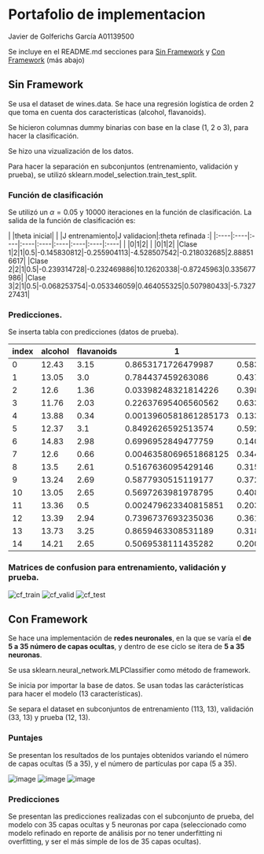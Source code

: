 # Portafolio de implementacion
Javier de Golferichs García A01139500

Se incluye en el README.md secciones para [Sin Framework](##-Sin-Framework) y  [Con Framework](##-Con-Framework) (más abajo)

## Sin Framework

Se usa el dataset de wines.data. Se hace una regresión logística de orden 2 que toma en cuenta dos características (alcohol, flavanoids).

Se hicieron columnas dummy binarias con base en la clase (1, 2 o 3), para hacer la clasificación.

Se hizo una vizualización de los datos.

Para hacer la separación en subconjuntos (entrenamiento, validación y prueba), se utilizó sklearn.model_selection.train_test_split.

### Función de clasificación
Se utilizó un $\alpha = 0.05$ y 10000 iteraciones en la función de clasificación.
La salida de la función de clasificación es:

| |theta inicial| | |J entrenamiento|J validacion|:theta refinada :|
|:----|:----|:----|:----|:----|:----|:----|:----|:----|
| |0|1|2| | |0|1|2|
|Clase 1|2|1|0.5|-0.145830812|-0.255904113|-4.528507542|-0.218032685|2.888516617|
|Clase 2|2|1|0.5|-0.239314728|-0.232469886|10.12620338|-0.87245963|0.335677986|
|Clase 3|2|1|0.5|-0.068253754|-0.053346059|0.464055325|0.507980433|-5.732727431|

### Predicciones.

Se inserta tabla con predicciones (datos de prueba).

|index|alcohol|flavanoids|1|2|3|Real|Prediccion|
|---|---|---|---|---|---|---|---|
|0|12\.43|3\.15|0\.8653171726479987|0\.5839271426938165|1\.2624743120118493e-05|2|1|
|1|13\.05|3\.0|0\.784437459263086|0\.4372425034925187|4\.087372194117752e-05|1|1|
|2|12\.6|1\.36|0\.03398248321814226|0\.39884836632327053|0\.2825392973610589|2|2|
|3|11\.76|2\.03|0\.22637695406560562|0\.6335564096093226|0\.005488855873863599|2|2|
|4|13\.88|0\.34|0\.0013960581861285173|0\.13361049527386706|0\.9961876749037951|3|3|
|5|12\.37|3\.1|0\.8492626592513574|0\.5925409421582374|1\.6310555709680198e-05|2|1|
|6|14\.83|2\.98|0\.6996952849477759|0\.14039024146459814|0\.00011321342280222218|1|1|
|7|12\.6|0\.66|0\.0046358069651868125|0\.34406288333815715|0\.9561025385351241|3|3|
|8|13\.5|2\.61|0\.5167636095429146|0\.3152080700182921|0\.00048029606566297913|1|1|
|9|13\.24|2\.69|0\.5877930515119177|0\.3723406698302508|0\.00026611375626761055|1|1|
|10|13\.05|2\.65|0\.5697263981978795|0\.40857772000191106|0\.00030389398181477885|2|1|
|11|13\.36|0\.5|0\.002479623340815851|0\.20391247451893504|0\.987682133994519|3|3|
|12|13\.39|2\.94|0\.7396737693235036|0\.3614358002094786|6\.852075593132947e-05|1|1|
|13|13\.73|3\.25|0\.8659463308531189|0\.31827427917417533|1\.3773676883749057e-05|1|1|
|14|14\.21|2\.65|0\.5069538111435282|0\.2007038165824665|0\.0005476806206184886|1|1|

### Matrices de confusion para entrenamiento, validación y prueba.

![cf_train](https://user-images.githubusercontent.com/71610960/190315590-d8b68395-291b-4cd7-ab81-10fe80ce6637.png)
![cf_valid](https://user-images.githubusercontent.com/71610960/190315600-264f88fa-bf15-4be2-b12f-21c3eebdc624.png)
![cf_test](https://user-images.githubusercontent.com/71610960/190315605-5d502872-7716-40a3-b954-0adbdefb6e29.png)



## Con Framework

Se hace una implementación de **redes neuronales**, en la que se varía el **de 5 a 35 número de capas ocultas**, y dentro de ese ciclo se itera de **5 a 35 neuronas**. 

Se usa sklearn.neural_network.MLPClassifier como método de framework.

Se inicia por importar la base de datos. Se usan todas las carácterísticas para hacer el modelo (13 características).

Se separa el dataset en subconjuntos de entrenamiento (113, 13), validación (33, 13) y prueba (12, 13).

### Puntajes

Se presentan los resultados de los puntajes obtenidos variando el número de capas ocultas (5 a 35), y el número de partículas por capa (5 a 35).

![image](https://user-images.githubusercontent.com/71610960/190313681-3d52b731-28ae-4830-8d9c-39b0591eac6b.png)
![image](https://user-images.githubusercontent.com/71610960/190313732-027bd69d-d4c1-47a8-855e-8e3be8b8007f.png)
![image](https://user-images.githubusercontent.com/71610960/190313752-faa42d37-3eb4-4e74-982f-4cfe1159db89.png)

### Predicciones

Se presentan las predicciones realizadas con el subconjunto de prueba, del modelo con 35 capas ocultas y 5 neuronas por capa (seleccionado como modelo refinado en reporte de análisis por no tener underfitting ni overfitting, y ser el más simple de los de 35 capas ocultas).




